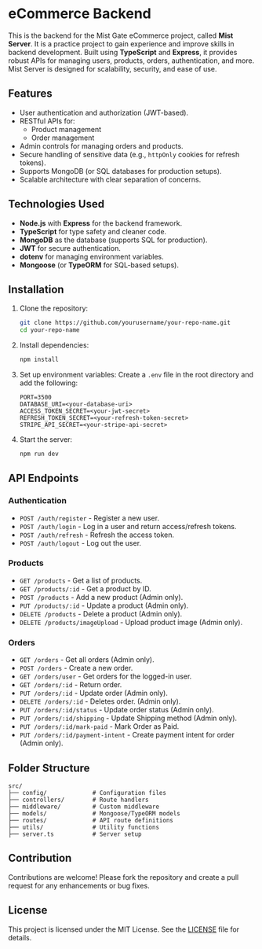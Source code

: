 # eCommerce Backend

This is the backend for the Mist Gate eCommerce project, called **Mist Server**. It is a practice project to gain experience and improve skills in backend development. Built using **TypeScript** and **Express**, it provides robust APIs for managing users, products, orders, authentication, and more. Mist Server is designed for scalability, security, and ease of use.

## Features

- User authentication and authorization (JWT-based).
- RESTful APIs for:
  - Product management
  - Order management
- Admin controls for managing orders and products.
- Secure handling of sensitive data (e.g., `httpOnly` cookies for refresh tokens).
- Supports MongoDB (or SQL databases for production setups).
- Scalable architecture with clear separation of concerns.

## Technologies Used

- **Node.js** with **Express** for the backend framework.
- **TypeScript** for type safety and cleaner code.
- **MongoDB** as the database (supports SQL for production).
- **JWT** for secure authentication.
- **dotenv** for managing environment variables.
- **Mongoose** (or **TypeORM** for SQL-based setups).

## Installation

1. Clone the repository:
   ```bash
   git clone https://github.com/yourusername/your-repo-name.git
   cd your-repo-name
   ```

2. Install dependencies:
   ```bash
   npm install
   ```

3. Set up environment variables:
   Create a `.env` file in the root directory and add the following:
   ```env
   PORT=3500
   DATABASE_URI=<your-database-uri>
   ACCESS_TOKEN_SECRET=<your-jwt-secret>
   REFRESH_TOKEN_SECRET=<your-refresh-token-secret>
   STRIPE_API_SECRET=<your-stripe-api-secret>
   ```

4. Start the server:
   ```bash
   npm run dev
   ```

## API Endpoints

### Authentication
- `POST /auth/register` - Register a new user.
- `POST /auth/login` - Log in a user and return access/refresh tokens.
- `POST /auth/refresh` - Refresh the access token.
- `POST /auth/logout` - Log out the user.

### Products
- `GET /products` - Get a list of products.
- `GET /products/:id` - Get a product by ID.
- `POST /products` - Add a new product (Admin only).
- `PUT /products/:id` - Update a product (Admin only).
- `DELETE /products` - Delete a product (Admin only).
- `DELETE /products/imageUpload` - Upload product image (Admin only).

### Orders
- `GET /orders` - Get all orders (Admin only).
- `POST /orders` - Create a new order.
- `GET /orders/user` - Get orders for the logged-in user.
- `GET /orders/:id` - Return order.
- `PUT /orders/:id` - Update order (Admin only).
- `DELETE /orders/:id` - Deletes order. (Admin only).
- `PUT /orders/:id/status` - Update order status (Admin only).
- `PUT /orders/:id/shipping` - Update Shipping method (Admin only).
- `PUT /orders/:id/mark-paid` - Mark Order as Paid.
- `PUT /orders/:id/payment-intent` - Create payment intent for order (Admin only).

## Folder Structure

```plaintext
src/
├── config/             # Configuration files
├── controllers/        # Route handlers
├── middleware/         # Custom middleware
├── models/             # Mongoose/TypeORM models
├── routes/             # API route definitions
├── utils/              # Utility functions
├── server.ts           # Server setup
```

## Contribution

Contributions are welcome! Please fork the repository and create a pull request for any enhancements or bug fixes.

## License

This project is licensed under the MIT License. See the [LICENSE](./LICENSE) file for details.
